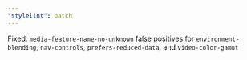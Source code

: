```yaml
---
"stylelint": patch
---
```


Fixed: `media-feature-name-no-unknown` false positives for `environment-blending`, `nav-controls`, `prefers-reduced-data`, and `video-color-gamut`
